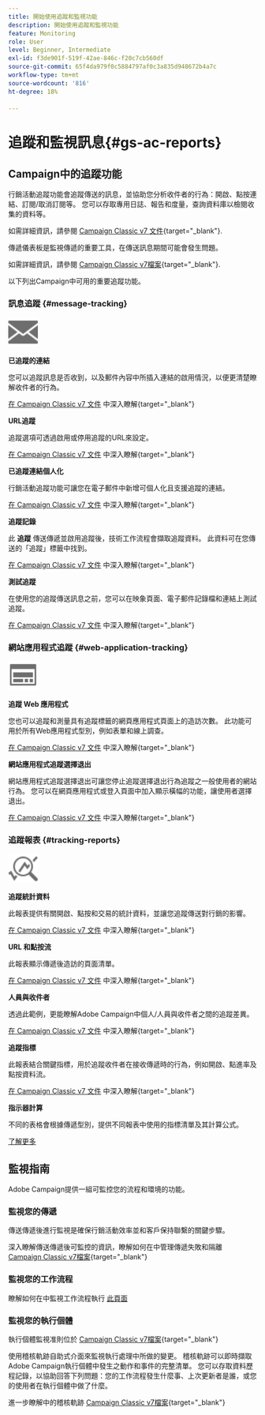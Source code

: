 ```yaml
---
title: 開始使用追蹤和監視功能
description: 開始使用追蹤和監視功能
feature: Monitoring
role: User
level: Beginner, Intermediate
exl-id: f3de901f-519f-42ae-846c-f20c7cb560df
source-git-commit: 65f4da979f0c5884797af0c3a835d948672b4a7c
workflow-type: tm+mt
source-wordcount: '816'
ht-degree: 18%

---
```


# 追蹤和監視訊息{#gs-ac-reports}

## Campaign中的追蹤功能

行銷活動追蹤功能會追蹤傳送的訊息，並協助您分析收件者的行為：開啟、點按連結、訂閱/取消訂閱等。 您可以存取專用日誌、報告和度量，查詢資料庫以檢閱收集的資料等。

如需詳細資訊，請參閱 [Campaign Classic v7 文件](https://experienceleague.adobe.com/docs/campaign-classic/using/getting-started/profile-management/editing-a-profile.html#tracking-tab){target="_blank"}.

傳遞儀表板是監視傳遞的重要工具，在傳送訊息期間可能會發生問題。

如需詳細資訊，請參閱 [Campaign Classic v7檔案](https://experienceleague.adobe.com/docs/campaign-classic/using/sending-messages/monitoring-deliveries/delivery-dashboard.html#sending-messages){target="_blank"}.

以下列出Campaign中可用的重要追蹤功能。

### 訊息追蹤 {#message-tracking}

<img src="assets/do-not-localize/icon-message-tracking.svg" width="60px">

**已追蹤的連結**

您可以追蹤訊息是否收到，以及郵件內容中所插入連結的啟用情況，以便更清楚瞭解收件者的行為。

[在 Campaign Classic v7 文件](https://experienceleague.adobe.com/docs/campaign-classic/using/sending-messages/tracking-messages/how-to-configure-tracked-links.html#sending-messages) 中深入瞭解{target="_blank"}

**URL追蹤**

追蹤選項可透過啟用或停用追蹤的URL來設定。

[在 Campaign Classic v7 文件](https://experienceleague.adobe.com/docs/campaign-classic/using/sending-messages/tracking-messages/personalizing-url-tracking.html#sending-messages) 中深入瞭解{target="_blank"}


**已追蹤連結個人化**

行銷活動追蹤功能可讓您在電子郵件中新增可個人化且支援追蹤的連結。

[在 Campaign Classic v7 文件](https://experienceleague.adobe.com/docs/campaign-classic/using/sending-messages/tracking-messages/tracking-personalized-links/tracking-personalized-links.html#sending-messages) 中深入瞭解{target="_blank"}

**追蹤記錄**

此 **追蹤** 傳送傳遞並啟用追蹤後，技術工作流程會擷取追蹤資料。 此資料可在您傳送的「追蹤」標籤中找到。

[在 Campaign Classic v7 文件](https://experienceleague.adobe.com/docs/campaign-classic/using/sending-messages/tracking-messages/accessing-the-tracking-logs.html#sending-messages) 中深入瞭解{target="_blank"}

**測試追蹤**

在使用您的追蹤傳送訊息之前，您可以在映象頁面、電子郵件記錄檔和連結上測試追蹤。

[在 Campaign Classic v7 文件](https://experienceleague.adobe.com/docs/campaign-classic/using/sending-messages/tracking-messages/testing-tracking.html#sending-messages) 中深入瞭解{target="_blank"}

### 網站應用程式追蹤 {#web-application-tracking}

<img src="assets/do-not-localize/icon-web-app.svg" width="60px">

**追蹤 Web 應用程式**

您也可以追蹤和測量具有追蹤標籤的網頁應用程式頁面上的造訪次數。 此功能可用於所有Web應用程式型別，例如表單和線上調查。

[在 Campaign Classic v7 文件](https://experienceleague.adobe.com/docs/campaign-classic/using/designing-content/web-applications/tracking-a-web-application.html#designing-content) 中深入瞭解{target="_blank"}

**網站應用程式追蹤選擇退出**

網站應用程式追蹤選擇退出可讓您停止追蹤選擇退出行為追蹤之一般使用者的網站行為。 您可以在網頁應用程式或登入頁面中加入顯示橫幅的功能，讓使用者選擇退出。

[在 Campaign Classic v7 文件](https://experienceleague.adobe.com/docs/campaign-classic/using/designing-content/web-applications/web-application-tracking-opt-out.html#designing-content) 中深入瞭解{target="_blank"}

### 追蹤報表 {#tracking-reports}

<img src="assets/do-not-localize/icon_monitor.svg" width="60px">

**追蹤統計資料**

此報表提供有關開啟、點按和交易的統計資料，並讓您追蹤傳送對行銷的影響。

[在 Campaign Classic v7 文件](https://experienceleague.adobe.com/docs/campaign-classic/using/sending-messages/tracking-messages/about-message-tracking.html#tracking-reports) 中深入瞭解{target="_blank"}

**URL 和點按流**

此報表顯示傳遞後造訪的頁面清單。

[在 Campaign Classic v7 文件](https://experienceleague.adobe.com/docs/campaign-classic/using/reporting/reports-on-deliveries/delivery-reports.html#urls-and-click-streams) 中深入瞭解{target="_blank"}

**人員與收件者**

透過此範例，更能瞭解Adobe Campaign中個人/人員與收件者之間的追蹤差異。

[在 Campaign Classic v7 文件](https://experienceleague.adobe.com/docs/campaign-classic/using/reporting/reports-on-deliveries/person-people-recipients.html#reporting) 中深入瞭解{target="_blank"}

**追蹤指標**

此報表結合關鍵指標，用於追蹤收件者在接收傳遞時的行為，例如開啟、點進率及點按資料流。

[在 Campaign Classic v7 文件](https://experienceleague.adobe.com/docs/campaign-classic/using/reporting/reports-on-deliveries/delivery-reports.html#reporting) 中深入瞭解{target="_blank"}

**指示器計算**

不同的表格會根據傳遞型別，提供不同報表中使用的指標清單及其計算公式。

[了解更多](../reporting/metrics-calculation.md)

## 監視指南

Adobe Campaign提供一組可監控您的流程和環境的功能。

### 監視您的傳遞

傳送傳遞後進行監視是確保行銷活動效率並和客戶保持聯繫的關鍵步驟。 

深入瞭解傳送傳遞後可監控的資訊，瞭解如何在中管理傳遞失敗和隔離 [Campaign Classic v7檔案](https://experienceleague.adobe.com/docs/campaign-classic/using/sending-messages/monitoring-deliveries/about-delivery-monitoring.html?lang=zh-Hans#sending-messages){target="_blank"}

### 監視您的工作流程

瞭解如何在中監視工作流程執行 [此頁面](https://experienceleague.adobe.com/docs/campaign/automation/workflows/monitoring-workflows/monitor-workflow-execution.html)

### 監視您的執行個體

執行個體監視准則位於 [Campaign Classic v7檔案](https://experienceleague.adobe.com/docs/campaign-classic/using/monitoring-campaign-classic/introduction/monitoring-guidelines.html#monitoring-campaign-classic){target="_blank"}

使用稽核軌跡自助式介面來監視執行處理中所做的變更。 稽核軌跡可以即時擷取Adobe Campaign執行個體中發生之動作和事件的完整清單。 您可以存取資料歷程記錄，以協助回答下列問題：您的工作流程發生什麼事、上次更新者是誰，或您的使用者在執行個體中做了什麼。

進一步瞭解中的稽核軌跡  [Campaign Classic v7檔案](https://experienceleague.adobe.com/docs/campaign-classic/using/monitoring-campaign-classic/production-procedures/audit-trail.html#accessing-audit-trail){target="_blank"}

